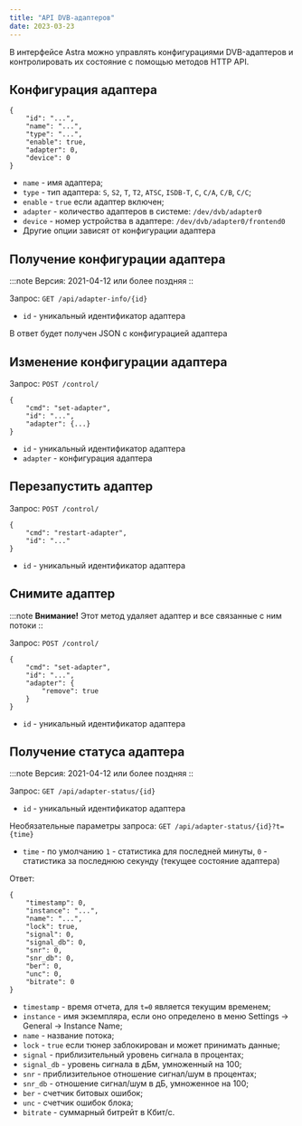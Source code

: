 ```yaml
---
title: "API DVB-адаптеров"
date: 2023-03-23
---
```


В интерфейсе Astra можно управлять конфигурациями DVB-адаптеров и контролировать их состояние с помощью методов HTTP API.

## Конфигурация адаптера[](https://help.cesbo.com/astra/admin-guide/api/dvb#adapter-configuration)

```
{
    "id": "...",
    "name": "...",
    "type": "...",
    "enable": true,
    "adapter": 0,
    "device": 0
}
```

- `name` - имя адаптера;
- `type` - тип адаптера: `S`, `S2`, `T`, `T2`, `ATSC`, `ISDB-T`, `C`, `C/A`, `C/B`, `C/C`;
- `enable` - `true` если адаптер включен;
- `adapter` - количество адаптеров в системе: `/dev/dvb/adapter0`
- `device` - номер устройства в адаптере: `/dev/dvb/adapter0/frontend0`
- Другие опции зависят от конфигурации адаптера

## Получение конфигурации адаптера[](https://help.cesbo.com/astra/admin-guide/api/dvb#obtain-adapter-configuration)

:::note Версия: 2021-04-12 или более поздняя ::

Запрос: `GET /api/adapter-info/{id}`

- `id` - уникальный идентификатор адаптера

В ответ будет получен JSON с конфигурацией адаптера

## Изменение конфигурации адаптера[](https://help.cesbo.com/astra/admin-guide/api/dvb#modify-adapter-configuration)

Запрос: `POST /control/`

```
{
    "cmd": "set-adapter",
    "id": "...",
    "adapter": {...}
}
```

- `id` - уникальный идентификатор адаптера
- `adapter` - конфигурация адаптера

## Перезапустить адаптер[](https://help.cesbo.com/astra/admin-guide/api/dvb#restart-adapter)

Запрос: `POST /control/`

```
{
    "cmd": "restart-adapter",
    "id": "..."
}
```

- `id` - уникальный идентификатор адаптера

## Снимите адаптер[](https://help.cesbo.com/astra/admin-guide/api/dvb#remove-adapter)

:::note **Внимание!** Этот метод удаляет адаптер и все связанные с ним потоки ::

Запрос: `POST /control/`

```
{
    "cmd": "set-adapter",
    "id": "...",
    "adapter": {
        "remove": true
    }
}
```

- `id` - уникальный идентификатор адаптера

## Получение статуса адаптера[](https://help.cesbo.com/astra/admin-guide/api/dvb#obtain-adapter-status)

:::note Версия: 2021-04-12 или более поздняя ::

Запрос: `GET /api/adapter-status/{id}`

- `id` - уникальный идентификатор адаптера

Необязательные параметры запроса: `GET /api/adapter-status/{id}?t={time}`

- `time` - по умолчанию `1` - статистика для последней минуты, `0` - статистика за последнюю секунду (текущее состояние адаптера)

Ответ:

```
{
    "timestamp": 0,
    "instance": "...",
    "name": "...",
    "lock": true,
    "signal": 0,
    "signal_db": 0,
    "snr": 0,
    "snr_db": 0,
    "ber": 0,
    "unc": 0,
    "bitrate": 0
}
```

- `timestamp` - время отчета, для `t=0` является текущим временем;
- `instance` - имя экземпляра, если оно определено в меню Settings -> General -> Instance Name;
- `name` - название потока;
- `lock` - `true` если тюнер заблокирован и может принимать данные;
- `signal` - приблизительный уровень сигнала в процентах;
- `signal_db` - уровень сигнала в дБм, умноженный на 100;
- `snr` - приблизительное отношение сигнал/шум в процентах;
- `snr_db` - отношение сигнал/шум в дБ, умноженное на 100;
- `ber` - счетчик битовых ошибок;
- `unc` - счетчик ошибок блока;
- `bitrate` - суммарный битрейт в Кбит/с.
